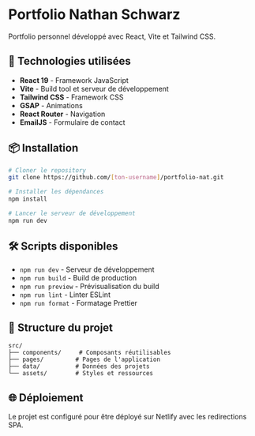 # Portfolio Nathan Schwarz

Portfolio personnel développé avec React, Vite et Tailwind CSS.

## 🚀 Technologies utilisées

- **React 19** - Framework JavaScript
- **Vite** - Build tool et serveur de développement
- **Tailwind CSS** - Framework CSS
- **GSAP** - Animations
- **React Router** - Navigation
- **EmailJS** - Formulaire de contact

## 📦 Installation

```bash
# Cloner le repository
git clone https://github.com/[ton-username]/portfolio-nat.git

# Installer les dépendances
npm install

# Lancer le serveur de développement
npm run dev
```

## 🛠️ Scripts disponibles

- `npm run dev` - Serveur de développement
- `npm run build` - Build de production
- `npm run preview` - Prévisualisation du build
- `npm run lint` - Linter ESLint
- `npm run format` - Formatage Prettier

## 📁 Structure du projet

```
src/
├── components/     # Composants réutilisables
├── pages/         # Pages de l'application
├── data/          # Données des projets
└── assets/        # Styles et ressources
```

## 🌐 Déploiement

Le projet est configuré pour être déployé sur Netlify avec les redirections SPA.
